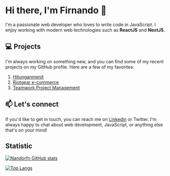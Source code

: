 # Hi there, I'm Firnando 👋


I'm a passionate web developer who loves to write code in JavaScript. I enjoy working with modern web technologies such as **ReactJS** and **NextJS**.

## 💻 Projects
I'm always working on something new, and you can find some of my recent projects on my GitHub profile. Here are a few of my favorites:

1. [Hitunganmenit](https://hitungan-menit-nandorfn.vercel.app/)
2. [Riotgear e-commerce](https://riotgear.vercel.app/)
3. [Teamwork Project Management](https://teamwork-nandorfn.vercel.app/)

## 📫 Let's connect
If you'd like to get in touch, you can reach me on [Linkedin](https://www.linkedin.com/in/roqman-firnando-995235206) or Twitter. I'm always happy to chat about web development, JavaScript, or anything else that's on your mind!

## Statistic
[![Nandorfn GitHub stats](https://github-readme-stats.vercel.app/api?username=nandorfn)](https://github.com/nandorfn/readme)

[![Top Langs](https://github-readme-stats.vercel.app/api/top-langs/?username=nandorfn&size_weight=0.5&count_weight=0.5)](https://github.com/nandorfn/readme)
